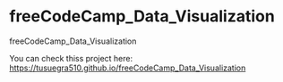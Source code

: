 # freeCodeCamp_Data_Visualization
freeCodeCamp_Data_Visualization

You can check thiss project here: https://tusuegra510.github.io/freeCodeCamp_Data_Visualization
